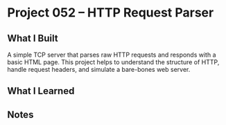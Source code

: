 # Project 052 –  HTTP Request Parser

## What I Built
A simple TCP server that parses raw HTTP requests and responds with a basic HTML page. This project helps to understand the structure of HTTP, handle request headers, and simulate a bare-bones web server.

## What I Learned

## Notes


    










